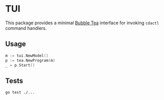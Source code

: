 # TUI

This package provides a minimal [Bubble Tea](https://github.com/charmbracelet/bubbletea) interface for invoking `cdactl` command handlers.

## Usage

```go
m := tui.NewModel()
p := tea.NewProgram(m)
_ = p.Start()
```

## Tests

```sh
go test ./...
```
